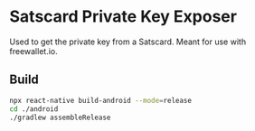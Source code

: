 # Satscard Private Key Exposer

Used to get the private key from a Satscard. Meant for use with freewallet.io.

## Build

```bash
npx react-native build-android --mode=release
cd ./android
./gradlew assembleRelease
```
